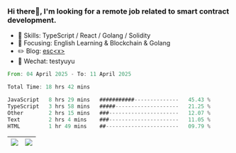 ### Hi there👋, I'm looking for a remote job related to smart contract development.


- 🔨 Skills: TypeScript / React / Golang / Solidity
- 🎯 Focusing: English Learning & Blockchain & Golang
- ✏️ Blog: [esc\<x\>](https://escx.github.io)
- 💬 Wechat: testyuyu


<!--START_SECTION:waka-->

```rust
From: 04 April 2025 - To: 11 April 2025

Total Time: 18 hrs 42 mins

JavaScript   8 hrs 29 mins   ###########--------------   45.43 %
TypeScript   3 hrs 58 mins   #####--------------------   21.25 %
Other        2 hrs 15 mins   ###----------------------   12.07 %
Text         2 hrs 4 mins    ###----------------------   11.05 %
HTML         1 hr 49 mins    ##-----------------------   09.79 %
```

<!--END_SECTION:waka-->


| <img align="center" src="https://github-readme-stats.vercel.app/api/?username=escX&show_icons=true&theme=buefy&hide_border=true&card_width=500" /> | <img align="center" src="https://github-readme-stats.vercel.app/api/top-langs/?username=escX&layout=compact&theme=buefy&hide_border=true&card_width=500" /> |
| ------------- | ------------- |

